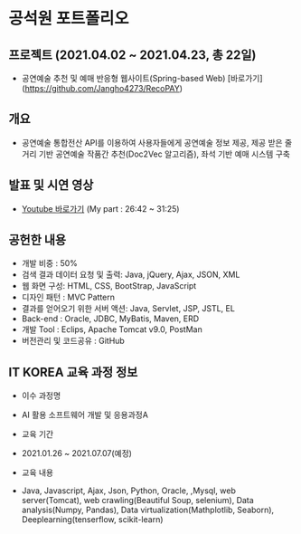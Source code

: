 # 공석원 포트폴리오 


## 프로젝트 (2021.04.02 ~ 2021.04.23, 총 22일)
+ 공연예술 추천 및 예매 반응형 웹사이트(Spring-based Web) [바로가기] (https://github.com/Jangho4273/RecoPAY)

## 개요
+ 공연예술 통합전산 API를 이용하여 사용자들에게 공연예술 정보 제공, 제공 받은 줄거리 기반 공연예술 작품간 추천(Doc2Vec 알고리즘), 좌석 기반 예매 시스템 구축 

## 발표 및 시연 영상
+ [Youtube 바로가기](https://www.youtube.com/watch?app=desktop&v=GESqyV1zT_k&list=PLedGoSru79493-00o_i35ujkkHls3Zvjk&index=4) (My part : 26:42 ~ 31:25)

## 공헌한 내용
+ 개발 비중 : 50%
+ 검색 결과 데이터 요청 및 출력: Java, jQuery, Ajax, JSON, XML
+ 웹 화면 구성: HTML, CSS, BootStrap, JavaScript
+ 디자인 패턴 : MVC Pattern
+ 결과를 얻어오기 위한 서버 액션: Java, Servlet, JSP, JSTL, EL
+ Back-end : Oracle, JDBC, MyBatis, Maven, ERD
+ 개발 Tool : Eclips, Apache Tomcat v9.0, PostMan
+ 버전관리 및 코드공유 : GitHub


## IT KOREA 교육 과정 정보 
+ 이수 과정명
- AI 활용 소프트웨어 개발 및 응용과정A
+ 교육 기간
- 2021.01.26 ~ 2021.07.07(예정) 
+ 교육 내용
- Java, Javascript, Ajax, Json,  Python, Oracle, ,Mysql, web server(Tomcat), web crawling(Beautiful Soup, selenium), Data analysis(Numpy, Pandas), Data virtualization(Mathplotlib, Seaborn), Deeplearning(tenserflow, scikit-learn)
